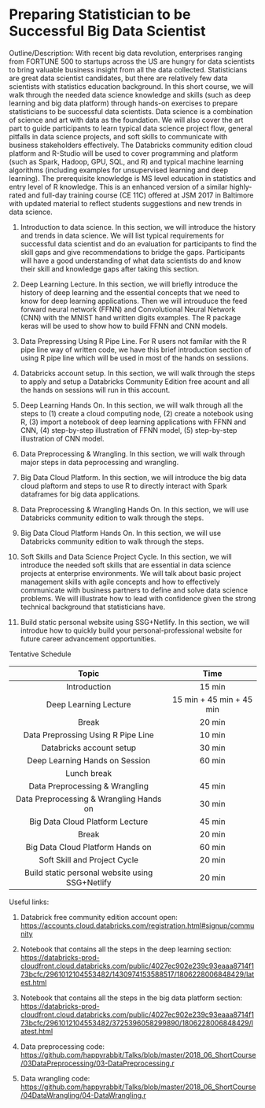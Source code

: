# Preparing Statistician to be Successful Big Data Scientist

Outline/Description: With recent big data revolution, enterprises ranging from FORTUNE 500 to startups across the US are hungry for data scientists to bring valuable business insight from all the data collected. Statisticians are great data scientist candidates, but there are relatively few data scientists with statistics education background. In this short course, we will walk through the needed data science knowledge and skills (such as deep learning and big data platform) through hands-on exercises to prepare statisticians to be successful data scientists. Data science is a combination of science and art with data as the foundation. We will also cover the art part to guide participants to learn typical data science project flow, general pitfalls in data science projects, and soft skills to communicate with business stakeholders effectively. The Databricks community edition cloud platform and R-Studio will be used to cover programming and platform (such as Spark, Hadoop, GPU, SQL, and R) and typical machine learning algorithms (including examples for unsupervised learning and deep learning). The prerequisite knowledge is MS level education in statistics and entry level of R knowledge.
This is an enhanced version of a similar highly-rated and full-day training course (CE 11C) offered at JSM 2017 in Baltimore with updated material to reflect students suggestions and new trends in data science. 

1. Introduction to data science. In this section, we will introduce the history and trends in data science. We will list typical requirements for successful data scientist and do an evaluation for participants to find the skill gaps and give recommendations to bridge the gaps. Participants will have a good understanding of what data scientists do and know their skill and knowledge gaps after taking this section.

2. Deep Learning Lecture. In this section, we will briefly introduce the history of deep learning and the essential concepts that we need to know for deep learning applications. Then we will introuduce the feed forward neural network (FFNN) and Convolutional Neural Network (CNN) with the MNIST hand written digits examples. The R package keras will be used to show how to build FFNN and CNN models.

3. Data Prepressing Using R Pipe Line. For R users not familar with the R pipe line way of written code, we have this brief introduction section of using R pipe line which will be used in most of the hands on sessiions.

4. Databricks account setup. In this section, we will walk through the steps to apply and setup a Databricks Community Edition free acount and all the hands on sessions will run in this account.

5. Deep Learning Hands On. In this section, we will walk through all the steps to (1) create a cloud computing node, (2) create a notebook using R, (3) import a notebook of deep learning applications with FFNN and CNN, (4) step-by-step illustration of FFNN model, (5) step-by-step illustration of CNN model.

6. Data Preprocessing & Wrangling. In this section, we will walk through major steps in data peprocessing and wrangling.

7. Big Data Cloud Platform. In this section, we will introduce the big data cloud plaftorm and steps to use R to directly interact with Spark dataframes for big data applications.

8. Data Preprocessing & Wrangling Hands On. In this section, we will use Databricks community edition to walk through the steps.

9. Big Data Cloud Platform Hands On. In this section, we will use Databricks community edition to walk through the steps.

10. Soft Skills and Data Science Project Cycle. In this section, we will introduce the needed soft skills that are essential in data science projects at enterprise environments. We will talk about basic project management skills with agile concepts and how to effectively communicate with business partners to define and solve data science problems. We will illustrate how to lead with confidence given the strong technical background that statisticians have.

11. Build static personal website using SSG+Netlify. In this section, we will introdue how to quickly build your personal-professional website for future career advancement opportunities.  

Tentative Schedule

| Topic | Time |
| :---: | :---: |
| Introduction |  15 min |
| Deep Learning Lecture | 15 min + 45 min + 45 min|
| Break | 20 min |
| Data Preprossing Using R Pipe Line | 10 min |
| Databricks account setup | 30 min |
| Deep Learning Hands on Session | 60 min |
| Lunch break |  |
| Data Preprocessing & Wrangling | 45 min |
| Data Preprocessing & Wrangling Hands on| 30 min |
| Big Data Cloud Platform Lecture | 45 min |
| Break | 20 min |
| Big Data Cloud Platform Hands on | 60 min |
| Soft Skill and Project Cycle | 20 min |
| Build static personal website using SSG+Netlify | 20 min |

Useful links:

1. Databrick free community edition account open: https://accounts.cloud.databricks.com/registration.html#signup/community

2. Notebook that contains all the steps in the deep learning section: https://databricks-prod-cloudfront.cloud.databricks.com/public/4027ec902e239c93eaaa8714f173bcfc/2961012104553482/1430974153588517/1806228006848429/latest.html 

3. Notebook that contains all the steps in the big data platform section:
https://databricks-prod-cloudfront.cloud.databricks.com/public/4027ec902e239c93eaaa8714f173bcfc/2961012104553482/3725396058299890/1806228006848429/latest.html 

4. Data preprocessing code: https://github.com/happyrabbit/Talks/blob/master/2018_06_ShortCourse/03DataPreprocessing/03-DataPreprocessing.r

5. Data wrangling code: https://github.com/happyrabbit/Talks/blob/master/2018_06_ShortCourse/04DataWrangling/04-DataWrangling.r

